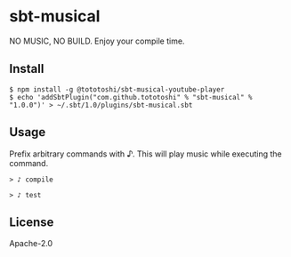 # sbt-musical

NO MUSIC, NO BUILD. Enjoy your compile time.

## Install

```console
$ npm install -g @tototoshi/sbt-musical-youtube-player
$ echo 'addSbtPlugin("com.github.tototoshi" % "sbt-musical" % "1.0.0")' > ~/.sbt/1.0/plugins/sbt-musical.sbt
```

## Usage

Prefix arbitrary commands with ♪. This will play music while executing the command.

```
> ♪ compile
```

```
> ♪ test
```

## License

Apache-2.0
